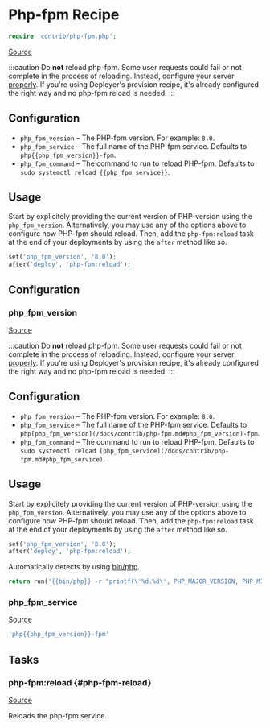 <!-- DO NOT EDIT THIS FILE! -->
<!-- Instead edit contrib/php-fpm.php -->
<!-- Then run bin/docgen -->

# Php-fpm Recipe

```php
require 'contrib/php-fpm.php';
```

[Source](/contrib/php-fpm.php)



:::caution
Do **not** reload php-fpm. Some user requests could fail or not complete in the
process of reloading.
Instead, configure your server [properly](https://ï.at/avoid-php-fpm-reloading). If you're using Deployer's provision
recipe, it's already configured the right way and no php-fpm reload is needed.
:::
## Configuration
- `php_fpm_version` – The PHP-fpm version. For example: `8.0`.
- `php_fpm_service` – The full name of the PHP-fpm service. Defaults to `php{{php_fpm_version}}-fpm`.
- `php_fpm_command` – The command to run to reload PHP-fpm. Defaults to `sudo systemctl reload {{php_fpm_service}}`.
## Usage
Start by explicitely providing the current version of PHP-version using the `php_fpm_version`.
Alternatively, you may use any of the options above to configure how PHP-fpm should reload.
Then, add the `php-fpm:reload` task at the end of your deployments by using the `after` method like so.
```php
set('php_fpm_version', '8.0');
after('deploy', 'php-fpm:reload');
```


## Configuration
### php_fpm_version
[Source](https://github.com/deployphp/deployer/blob/master/contrib/php-fpm.php#L35)

:::caution
Do **not** reload php-fpm. Some user requests could fail or not complete in the
process of reloading.
Instead, configure your server [properly](https://ï.at/avoid-php-fpm-reloading). If you're using Deployer's provision
recipe, it's already configured the right way and no php-fpm reload is needed.
:::
## Configuration
- `php_fpm_version` – The PHP-fpm version. For example: `8.0`.
- `php_fpm_service` – The full name of the PHP-fpm service. Defaults to `php[php_fpm_version](/docs/contrib/php-fpm.md#php_fpm_version)-fpm`.
- `php_fpm_command` – The command to run to reload PHP-fpm. Defaults to `sudo systemctl reload [php_fpm_service](/docs/contrib/php-fpm.md#php_fpm_service)`.
## Usage
Start by explicitely providing the current version of PHP-version using the `php_fpm_version`.
Alternatively, you may use any of the options above to configure how PHP-fpm should reload.
Then, add the `php-fpm:reload` task at the end of your deployments by using the `after` method like so.
```php
set('php_fpm_version', '8.0');
after('deploy', 'php-fpm:reload');
```
Automatically detects by using [bin/php](/docs/recipe/common.md#bin/php).

```php title="Default value"
return run('{{bin/php}} -r "printf(\'%d.%d\', PHP_MAJOR_VERSION, PHP_MINOR_VERSION);"');
```


### php_fpm_service
[Source](https://github.com/deployphp/deployer/blob/master/contrib/php-fpm.php#L39)



```php title="Default value"
'php{{php_fpm_version}}-fpm'
```



## Tasks

### php-fpm:reload {#php-fpm-reload}
[Source](https://github.com/deployphp/deployer/blob/master/contrib/php-fpm.php#L42)

Reloads the php-fpm service.




